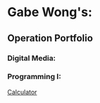 # Gabe Wong's:
## Operation Portfolio
### Digital Media:

### Programming I:

[Calculator](../Programming/Calculator/calculator.zip)
